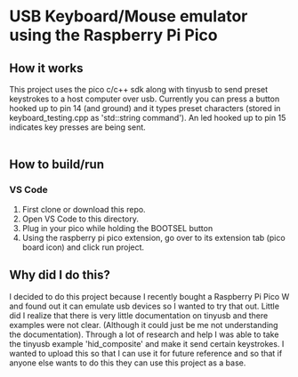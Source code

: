 # USB Keyboard/Mouse emulator using the Raspberry Pi Pico
## How it works
This project uses the pico c/c++ sdk along with tinyusb to send preset keystrokes to a host computer over usb. Currently you can press a button hooked up to pin 14 (and ground) and it types preset characters (stored in keyboard_testing.cpp as 'std::string command'). An led hooked up to pin 15 indicates key presses are being sent.
<br><br>
## How to build/run
### VS Code
1. First clone or download this repo.
2. Open VS Code to this directory.
3. Plug in your pico while holding the BOOTSEL button
3. Using the raspberry pi pico extension, go over to its extension tab (pico board icon) and click run project.
## Why did I do this?
I decided to do this project because I recently bought a Raspberry Pi Pico W and found out it can emulate usb devices so I wanted to try that out. Little did I realize that there is very little documentation on tinyusb and there examples were not clear. (Although it could just be me not understanding the documentation). Through a lot of research and help I was able to take the tinyusb example 'hid_composite' and make it send certain keystrokes. I wanted to upload this so that I can use it for future reference and so that if anyone else wants to do this they can use this project as a base.